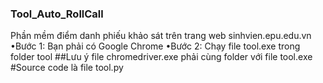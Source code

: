 ### Tool_Auto_RollCall
Phần mềm điểm danh phiếu khảo sát trên trang web sinhvien.epu.edu.vn
•Bước 1: Bạn phải có Google Chrome
•Bước 2: Chạy file tool.exe trong folder tool
##Lưu ý file chromedriver.exe phải cùng folder với file tool.exe
#Source code là file tool.py
